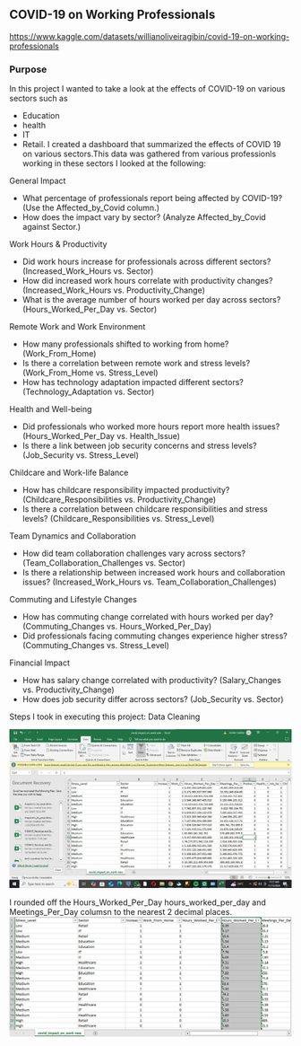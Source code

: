 ## COVID-19 on Working Professionals

https://www.kaggle.com/datasets/willianoliveiragibin/covid-19-on-working-professionals
### Purpose
In this project I wanted to take a look at the effects of COVID-19 on various sectors such as 
- Education
- health
- IT
- Retail.
I created a dashboard that summarized the effects of COVID 19 on various sectors.This data was gathered from various professionls working in these sectors
I looked at the following:

General Impact
- What percentage of professionals report being affected by COVID-19? (Use the Affected_by_Covid column.)
- How does the impact vary by sector? (Analyze Affected_by_Covid against Sector.)

Work Hours & Productivity
- Did work hours increase for professionals across different sectors? (Increased_Work_Hours vs. Sector)
- How did increased work hours correlate with productivity changes? (Increased_Work_Hours vs. Productivity_Change)
- What is the average number of hours worked per day across sectors? (Hours_Worked_Per_Day vs. Sector)

Remote Work and Work Environment
- How many professionals shifted to working from home? (Work_From_Home)
- Is there a correlation between remote work and stress levels? (Work_From_Home vs. Stress_Level)
- How has technology adaptation impacted different sectors? (Technology_Adaptation vs. Sector)

Health and Well-being
- Did professionals who worked more hours report more health issues? (Hours_Worked_Per_Day vs. Health_Issue)
- Is there a link between job security concerns and stress levels? (Job_Security vs. Stress_Level)

Childcare and Work-life Balance
- How has childcare responsibility impacted productivity? (Childcare_Responsibilities vs. Productivity_Change)
- Is there a correlation between childcare responsibilities and stress levels? (Childcare_Responsibilities vs. Stress_Level)

Team Dynamics and Collaboration
- How did team collaboration challenges vary across sectors? (Team_Collaboration_Challenges vs. Sector)
- Is there a relationship between increased work hours and collaboration issues? (Increased_Work_Hours vs. Team_Collaboration_Challenges)

Commuting and Lifestyle Changes
- How has commuting change correlated with hours worked per day? (Commuting_Changes vs. Hours_Worked_Per_Day)
- Did professionals facing commuting changes experience higher stress? (Commuting_Changes vs. Stress_Level)

Financial Impact
- How has salary change correlated with productivity? (Salary_Changes vs. Productivity_Change)
- How does job security differ across sectors? (Job_Security vs. Sector)

Steps I took in executing this project:
Data Cleaning

![alttext](https://github.com/JORDANGAMBA99/Power-BI-projects/blob/e426eef715ea2b99f313070ee4b452354be2a5c4/COVID-19%20on%20Working%20Professionals/Covid%20screenshot.jpg)

I rounded off the Hours_Worked_Per_Day hours_worked_per_day and Meetings_Per_Day columsn to the nearest 2 decimal places.
![alttext](https://github.com/JORDANGAMBA99/Power-BI-projects/blob/a907d69b9530a105b289cf10c1742a3faee580e5/COVID-19%20on%20Working%20Professionals/Dataset%20cleaned.jpg)


